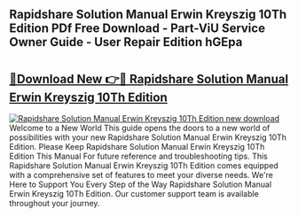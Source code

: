 ## Rapidshare Solution Manual Erwin Kreyszig 10Th Edition PDf Free Download - Part-ViU Service Owner Guide - User Repair Edition hGEpa

# <h2><a href="http://bc58412.oget.top/?id=Rapidshare+Solution+Manual+Erwin+Kreyszig+10Th+Edition">🔗Download New 👉🔴 Rapidshare Solution Manual Erwin Kreyszig 10Th Edition</a></h2>

[![Rapidshare Solution Manual Erwin Kreyszig 10Th Edition new download](https://i.imgur.com/5g1atiW.png)](http://bc58412.oget.top/?id=Rapidshare+Solution+Manual+Erwin+Kreyszig+10Th+Edition)
Welcome to a New World This guide opens the doors to a new world of possibilities with your new Rapidshare Solution Manual Erwin Kreyszig 10Th Edition. Please Keep Rapidshare Solution Manual Erwin Kreyszig 10Th Edition This Manual For future reference and troubleshooting tips. This Rapidshare Solution Manual Erwin Kreyszig 10Th Edition comes equipped with a comprehensive set of features to meet your diverse needs. We're Here to Support You Every Step of the Way Rapidshare Solution Manual Erwin Kreyszig 10Th Edition. Our customer support team is available throughout your journey.
